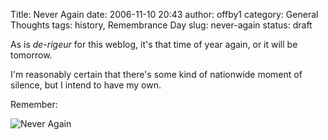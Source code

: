 Title: Never Again
date: 2006-11-10 20:43
author: offby1
category: General Thoughts
tags: history, Remembrance Day
slug: never-again
status: draft

As is *de-rigeur* for this weblog, it's that time of year again, or it will be tomorrow.

I'm reasonably certain that there's some kind of nationwide moment of silence, but I intend to have my own.

Remember:

![Never Again](http://offby1.files.wordpress.com/2006/11/never_again.jpg)
